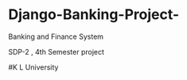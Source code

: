 # Django-Banking-Project-

Banking and Finance System

SDP-2 , 4th Semester project

#K L  University

